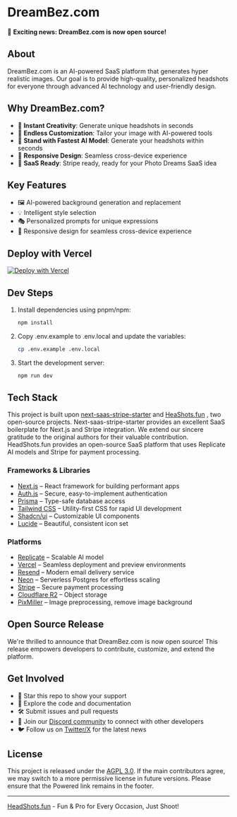 # DreamBez.com

🎉 **Exciting news: DreamBez.com is now open source!**

## About

DreamBez.com is an AI-powered SaaS platform that generates hyper realistic images. Our goal is to provide high-quality, personalized headshots for everyone through advanced AI technology and user-friendly design.

## Why DreamBez.com?

- 🎨 **Instant Creativity**: Generate unique headshots in seconds
- 🌈 **Endless Customization**: Tailor your image with AI-powered tools
- 📸 **Stand with Fastest AI Model**: Generate your headshots within seconds
- 📱 **Responsive Design**: Seamless cross-device experience
- 💼 **SaaS Ready**: Stripe ready, ready for your Photo Dreams SaaS idea

## Key Features

- 🖼️ AI-powered background generation and replacement
- 💡 Intelligent style selection
- 🎭 Personalized prompts for unique expressions
- 📱 Responsive design for seamless cross-device experience

## Deploy with Vercel

[![Deploy with Vercel](https://vercel.com/button)](https://vercel.com/new/clone?repository-url=https%3A%2F%2Fgithub.com%2jcarpio%2FDreamBez)


## Dev Steps

1. Install dependencies using pnpm/npm:
   ```bash
   npm install
   ```

2. Copy .env.example to .env.local and update the variables:
   ```bash
   cp .env.example .env.local
   ```

3. Start the development server:
   ```bash
   npm run dev
   ```

## Tech Stack

This project is built upon [next-saas-stripe-starter](https://github.com/mickasmt/next-saas-stripe-starter) and [HeaShots.fun]([https://github.com/UllrAI/HeadShots.fun) , two open-source projects. Next-saas-stripe-starter provides an excellent SaaS boilerplate for Next.js and Stripe integration. We extend our sincere gratitude to the original authors for their valuable contribution. HeadShots.fun provides an open-source SaaS platform that uses Replicate AI models and Stripe for payment processing. 

### Frameworks & Libraries
- [Next.js](https://nextjs.org/?from=headshots.fun) – React framework for building performant apps
- [Auth.js](https://authjs.dev/?from=headshots.fun) – Secure, easy-to-implement authentication
- [Prisma](https://www.prisma.io/?from=headshots.fun) – Type-safe database access
- [Tailwind CSS](https://tailwindcss.com/?from=headshots.fun) – Utility-first CSS for rapid UI development
- [Shadcn/ui](https://ui.shadcn.com/?from=headshots.fun) – Customizable UI components
- [Lucide](https://lucide.dev/?from=headshots.fun) – Beautiful, consistent icon set

### Platforms
- [Replicate](https://replicate.com/?from=headshots.fun) – Scalable AI model
- [Vercel](https://vercel.com/?from=headshots.fun) – Seamless deployment and preview environments
- [Resend](https://resend.com/?from=headshots.fun) – Modern email delivery service
- [Neon](https://neon.tech/?from=headshots.fun) – Serverless Postgres for effortless scaling
- [Stripe](https://stripe.com/?from=headshots.fun) – Secure payment processing
- [Cloudflare R2](https://developers.cloudflare.com/r2/?from=headshots.fun) – Object storage
- [PixMiller](https://pixmiller.com/?from=headshots.fun) – Image preprocessing, remove image background

## Open Source Release

We're thrilled to announce that DreamBez.com is now open source! 
This release empowers developers to contribute, customize, and extend the platform. 

## Get Involved
- 🌟 Star this repo to show your support
- 👀 Explore the code and documentation
- 🛠️ Submit issues and pull requests
- 💬 Join our [Discord community](https://discord.gg/vdqwAcp7mf) to connect with other developers
- 🐦 Follow us on [Twitter/X](https://twitter.com/ullr_ai) for the latest news

## License
This project is released under the [AGPL 3.0](./LICENSE.md). 
If the main contributors agree, we may switch to a more permissive license in future versions. 
Please ensure that the Powered link remains in the footer.

---
[HeadShots.fun](https://headshots.fun/?from=GitHub) - Fun & Pro for Every Occasion, Just Shoot!

